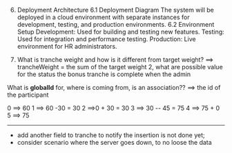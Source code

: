 
6. Deployment Architecture
6.1 Deployment Diagram The system will be deployed in a cloud environment with separate instances for development, testing, and production environments. 
6.2 Environment Setup Development: Used for building and testing new features. Testing: Used for integration and performance testing. Production: Live environment for HR administrators.


1. What is tranche weight and how is it different from target weight?
==> trancheWeight = the sum of the target weight 
2, what are possible value for the status
the bonus tranche is complete when the admin

What is **globalId** for, where is coming from, is an association??
==> the id of the participant

0 ==> 60
1 ==> 60 -30 = 30
2 ==>0 + 30 = 30
3 ==> 30 -- 45 = 75
4 ==> 75 + 0
5 ==> 75

----

- add another field to tranche to notify the insertion is not done yet;
- consider scenario where the server goes down, to no loose the data